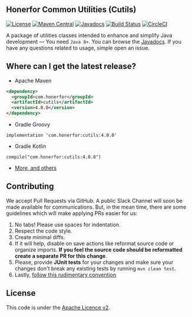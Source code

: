 ## Honerfor Common Utilities (Cutils)
[![License](https://img.shields.io/github/license/honerfor/cutils)](#License)
[![Maven Central](https://img.shields.io/maven-central/v/com.honerfor/cutils)](https://search.maven.org/artifact/com.honerfor/cutils)
[![Javadocs](https://javadoc.io/badge/com.honerfor/cutils.svg?color=brown)](https://javadoc.io/doc/com.honerfor/cutils)
[![Build Status](https://travis-ci.org/Honerfor/cutils.svg)](https://travis-ci.org/Honerfor/cutils)
[![CircleCI](https://img.shields.io/circleci/build/gh/Honerfor/cutils?color=%23088A08&label=test)](https://circleci.com/gh/Honerfor/cutils)

A package of utilities classes intended to enhance and simplify Java development — You need `Java 8+`. You can browse the [Javadocs](https://javadoc.io/doc/com.honerfor/cutils). If you have any questions related to usage, simple open an issue.

## Where can I get the latest release? 
- Apache Maven
```xml
<dependency>
  <groupId>com.honerfor</groupId>
  <artifactId>cutils</artifactId>
  <version>4.0.0</version>
</dependency> 
```
- Gradle Groovy
```
implementation 'com.honerfor:cutils:4.0.0'
```
- Gradle Kotlin
```
compile("com.honerfor:cutils:4.0.0")
```
- [More, and others](https://search.maven.org/artifact/com.honerfor/cutils)

## Contributing
We accept Pull Requests via GitHub. A public Slack Channel will soon be made available for communications.
But, in the mean time, there are some guidelines which will make applying PRs easier for us:

1. No tabs! Please use spaces for indentation.
2. Respect the code style.
3. Create minimal diffs.
4. If it will help, disable on save actions like reformat source code or organize imports. **If you feel the source code should be reformatted create a separate PR for this change**.
5. Please, provide **JUnit tests** for your changes and make sure your changes don't break any existing tests by running `mvn clean test`.
6. Lastly, [follow this rudimentary convention](https://blog.jasonmeridth.com/posts/do-not-issue-pull-requests-from-your-master-branch/)

## License

This code is under the [Apache Licence v2](https://github.com/Honerfor/Common/blob/master/LICENSE).
